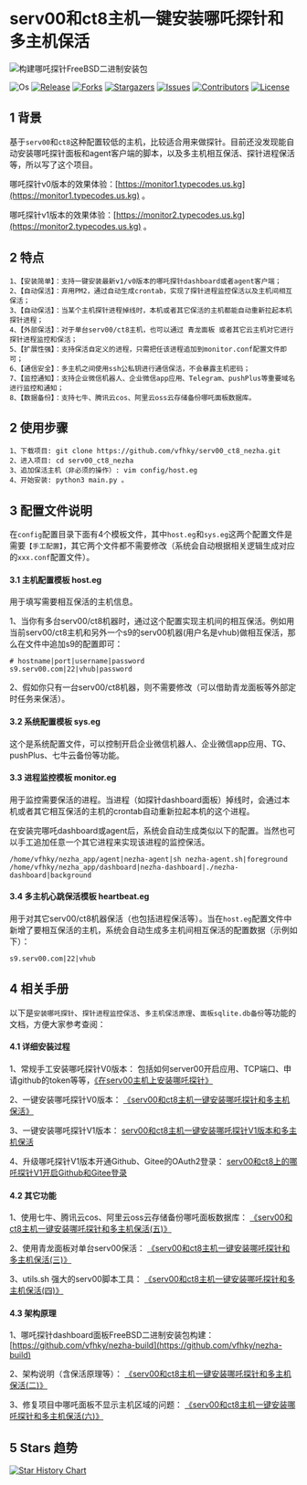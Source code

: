 # serv00和ct8主机一键安装哪吒探针和多主机保活

![构建哪吒探针FreeBSD二进制安装包](https://github.com/nezhahq/nezha/raw/master/.github/brand.svg)


![Os][os-shield]
[![Release][release-shield]][forks-url]
[![Forks][forks-shield]][forks-url]
[![Stargazers][stars-shield]][stars-url]
[![Issues][issues-shield]][issues-url]
[![Contributors][contributors-shield]][contributors-url]
[![License][license-shield]][license-url]


## 1 背景
基于`serv00`和`ct8`这种配置较低的主机，比较适合用来做探针。目前还没发现能自动安装哪吒探针面板和agent客户端的脚本，以及多主机相互保活、探针进程保活等，所以写了这个项目。

哪吒探针v0版本的效果体验：[https://monitor1.typecodes.us.kg](https://monitor1.typecodes.us.kg) 。

哪吒探针v1版本的效果体验：[https://monitor2.typecodes.us.kg](https://monitor2.typecodes.us.kg) 。


## 2 特点

```
1、【安装简单】：支持一键安装最新v1/v0版本的哪吒探针dashboard或者agent客户端；
2、【自动保活】：弃用PM2，通过自动生成crontab，实现了探针进程监控保活以及主机间相互保活；
3、【自动保活】：当某个主机探针进程掉线时，本机或者其它保活的主机都能自动重新拉起本机探针进程；
4、【外部保活】：对于单台serv00/ct8主机，也可以通过 青龙面板 或者其它云主机对它进行探针进程监控和保活；
5、【扩展性强】：支持保活自定义的进程，只需把任该进程追加到monitor.conf配置文件即可；
6、【通信安全】：多主机之间使用ssh公私钥进行通信保活，不会暴露主机密码；
7、【监控通知】：支持企业微信机器人、企业微信app应用、Telegram、pushPlus等重要域名进行监控和通知；
8、【数据备份】：支持七牛、腾讯云cos、阿里云oss云存储备份哪吒面板数据库。
```


## 2 使用步骤

```
1、下载项目: git clone https://github.com/vfhky/serv00_ct8_nezha.git
2、进入项目: cd serv00_ct8_nezha
3、追加保活主机（非必须的操作）: vim config/host.eg
4、开始安装: python3 main.py 。
```


## 3 配置文件说明

在`config`配置目录下面有4个模板文件，其中`host.eg`和`sys.eg`这两个配置文件是需要`【手工配置】`，其它两个文件都不需要修改（系统会自动根据相关逻辑生成对应的`xxx.conf`配置文件）。

#### 3.1 主机配置模板 host.eg

用于填写需要相互保活的主机信息。

1、当你有多台serv00/ct8机器时，通过这个配置实现主机间的相互保活。例如用当前serv00/ct8主机和另外一个s9的serv00机器(用户名是vhub)做相互保活，那么在文件中追加s9的配置即可：

```
# hostname|port|username|password
s9.serv00.com|22|vhub|password
```

2、假如你只有一台serv00/ct8机器，则不需要修改（可以借助青龙面板等外部定时任务来保活）。

#### 3.2 系统配置模板 sys.eg

这个是系统配置文件，可以控制开启企业微信机器人、企业微信app应用、TG、pushPlus、七牛云备份等功能。

#### 3.3 进程监控模板 monitor.eg

用于监控需要保活的进程。当进程（如探针dashboard面板）掉线时，会通过本机或者其它相互保活的主机的crontab自动重新拉起本机的这个进程。

在安装完哪吒dashboard或agent后，系统会自动生成类似以下的配置。当然也可以手工追加任意一个其它进程来实现该进程的监控保活。

```
/home/vfhky/nezha_app/agent|nezha-agent|sh nezha-agent.sh|foreground
/home/vfhky/nezha_app/dashboard|nezha-dashboard|./nezha-dashboard|background
```

#### 3.4 多主机心跳保活模板 heartbeat.eg

用于对其它serv00/ct8机器保活（也包括进程保活等）。当在`host.eg`配置文件中新增了要相互保活的主机，系统会自动生成多主机间相互保活的配置数据（示例如下）：

`s9.serv00.com|22|vhub`


## 4 相关手册

以下是`安装哪吒探针`、`探针进程监控保活`、`多主机保活原理`、`面板sqlite.db备份`等功能的文档，方便大家参考查阅：

#### 4.1 详细安装过程

1、常规手工安装哪吒探针V0版本： 包括如何server00开启应用、TCP端口、申请github的token等等，[《在serv00主机上安装哪吒探针》](https://typecodes.com/linux/server00installnezha.html)

2、一键安装哪吒探针V0版本： [《serv00和ct8主机一键安装哪吒探针和多主机保活》](https://typecodes.com/python/serv00ct8nezha.html)

3、一键安装哪吒探针V1版本： [serv00和ct8主机一键安装哪吒探针V1版本和多主机保活](https://typecodes.com/python/serv00ct8nezhav1.html)

4、升级哪吒探针V1版本开通Github、Gitee的OAuth2登录： [serv00和ct8上的哪吒探针V1开启Github和Gitee登录](https://typecodes.com/python/serv00ct8nezhav1githubgiteelogin.html)

#### 4.2 其它功能

1、使用七牛、腾讯云cos、阿里云oss云存储备份哪吒面板数据库： [《serv00和ct8主机一键安装哪吒探针和多主机保活(五)》](https://typecodes.com/python/serv00ct8nezha5.html)

2、使用青龙面板对单台serv00保活： [《serv00和ct8主机一键安装哪吒探针和多主机保活(三)》](https://typecodes.com/python/serv00ct8nezha3.html)

3、utils.sh 强大的serv00脚本工具： [《serv00和ct8主机一键安装哪吒探针和多主机保活(四)》](https://typecodes.com/python/serv00ct8nezha4.html)


#### 4.3 架构原理

1、哪吒探针dashboard面板FreeBSD二进制安装包构建：[https://github.com/vfhky/nezha-build](https://github.com/vfhky/nezha-build)

2、架构说明（含保活原理等）： [《serv00和ct8主机一键安装哪吒探针和多主机保活(二)》](https://typecodes.com/python/serv00ct8nezha2.html)

3、修复项目中哪吒面板不显示主机区域的问题： [《serv00和ct8主机一键安装哪吒探针和多主机保活(六)》](https://typecodes.com/python/serv00ct8nezha6.html)


## 5 Stars 趋势

[![Star History Chart](https://api.star-history.com/svg?repos=vfhky/serv00_ct8_nezha&type=Date)](https://star-history.com/#vfhky/serv00_ct8_nezha&Date)


<!-- links -->
[os-shield]: https://img.shields.io/badge/FreeBSD-blue
[release-shield]: https://img.shields.io/github/v/release/vfhky/serv00_ct8_nezha
[release-url]: https://github.com/vfhky/serv00_ct8_nezha/releases
[contributors-shield]: https://img.shields.io/github/contributors/vfhky/serv00_ct8_nezha
[contributors-url]: https://github.com/vfhky/serv00_ct8_nezha/graphs/contributors
[forks-shield]: https://img.shields.io/github/forks/vfhky/serv00_ct8_nezha?style=flat
[forks-url]: https://github.com/vfhky/serv00_ct8_nezha/network/members
[stars-shield]: https://img.shields.io/github/stars/vfhky/serv00_ct8_nezha?style=flat
[stars-url]: https://github.com/vfhky/serv00_ct8_nezha/stargazers
[issues-shield]: https://img.shields.io/github/issues/vfhky/serv00_ct8_nezha
[issues-url]: https://github.com/vfhky/serv00_ct8_nezha/issues
[license-shield]: https://img.shields.io/github/license/vfhky/serv00_ct8_nezha
[license-url]: https://github.com/vfhky/serv00_ct8_nezha/blob/master/LICENSE?color=blue
